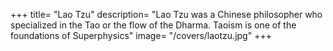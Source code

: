 +++
title= "Lao Tzu"
description= "Lao Tzu was a Chinese philosopher who specialized in the Tao or the flow of the Dharma. Taoism is one of the foundations of Superphysics"
image= "/covers/laotzu.jpg"
+++
